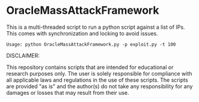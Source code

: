 # OracleMassAttackFramework

This is a multi-threaded script to run a python script against a list of IPs. This comes with synchronization and locking to avoid issues.

```Usage: python OracleMassAttackFramework.py -p exploit.py -t 100```

DISCLAIMER:

This repository contains scripts that are intended for educational or research purposes only. The user is solely responsible for compliance with all applicable laws and regulations in the use of these scripts. The scripts are provided "as is" and the author(s) do not take any responsibility for any damages or losses that may result from their use.
